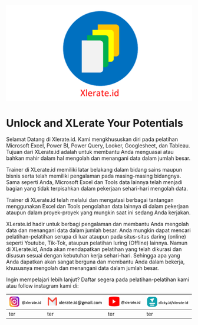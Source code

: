 ![](LogoXLerateid.png)

# Unlock and XLerate Your Potentials 

Selamat Datang di Xlerate.id. Kami mengkhususkan diri pada pelatihan Microsoft Excel, Power BI, Power Query, Looker, Googlesheet, dan Tableau. Tujuan dari XLerate.id adalah untuk membantu Anda menguasai atau bahkan mahir dalam hal mengolah dan menangani data dalam jumlah besar.

Trainer di XLerate.id memiliki latar belakang dalam bidang sains maupun bisnis serta telah memiliki pengalaman pada masing-masing bidangnya. Sama seperti Anda, Microsoft Excel dan Tools data lainnya telah menjadi bagian yang tidak terpisahkan dalam pekerjaan sehari-hari mengolah data.

Trainer di XLerate.id telah melalui dan mengatasi berbagai tantangan menggunakan Excel dan Tools pengolahan data lainnya di dalam pekerjaan ataupun dalam proyek-proyek yang mungkin saat ini sedang Anda kerjakan.

XLerate.id hadir untuk berbagi pengalaman dan membantu Anda mengolah data dan menangani data dalam jumlah besar. Anda mungkin dapat mencari pelatihan-pelatihan serupa di luar ataupun pada situs-situs daring (online) seperti Youtube, Tik-Tok, ataupun pelatihan luring (Offline) lainnya. Namun di XLerate.id, Anda akan mendapatkan pelatihan yang telah dikurasi dan disusun sesuai dengan kebutuhan kerja sehari-hari. Sehingga apa yang Anda dapatkan akan sangat berguna dan membantu Anda dalam bekerja, khususnya mengolah dan menangani data dalam jumlah besar.

Ingin mempelajari lebih lanjut? Daftar segera pada pelatihan-pelatihan kami atau follow instagram kami di:

| ![](XLerateidIG.png) | ![](XLerateidEmail.png) | ![](XLerateidYT.png) | ![](XLerateidClicky.png) |
| ------ | ------ | ------ | ------ |
| ter | ter | ter | ter |
